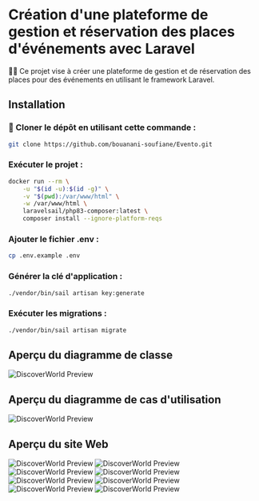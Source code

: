 # Création d'une plateforme de gestion et réservation des places d'événements avec Laravel

🧑‍💻 Ce projet vise à créer une plateforme de gestion et de réservation des places pour des événements en utilisant le framework Laravel.

## Installation

### 🔗 Cloner le dépôt en utilisant cette commande :

```bash
git clone https://github.com/bouanani-soufiane/Evento.git
```
### Exécuter le projet :

```bash
docker run --rm \
    -u "$(id -u):$(id -g)" \
    -v "$(pwd):/var/www/html" \
    -w /var/www/html \
    laravelsail/php83-composer:latest \
    composer install --ignore-platform-reqs
```
### Ajouter le fichier .env :

```bash
cp .env.example .env
```
### Générer la clé d'application :

```bash
./vendor/bin/sail artisan key:generate
```
### Exécuter les migrations :

```bash
./vendor/bin/sail artisan migrate
```
## Aperçu du diagramme de classe
![DiscoverWorld Preview](/public/uml/UML_class.png)
## Aperçu du diagramme de cas d'utilisation
![DiscoverWorld Preview](/public/uml/Use_Case.png)

## Aperçu du site Web
![DiscoverWorld Preview](/public/display/4.png)
![DiscoverWorld Preview](/public/display/5.png)
![DiscoverWorld Preview](/public/display/6.png)
![DiscoverWorld Preview](/public/display/7.png)
![DiscoverWorld Preview](/public/display/8.png)
![DiscoverWorld Preview](/public/display/1.png)
![DiscoverWorld Preview](/public/display/2.png)
![DiscoverWorld Preview](/public/display/3.png)
